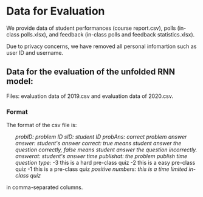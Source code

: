 # Data for Evaluation

We provide data of student performances (course report.csv), polls (in-class polls.xlsx), and feedback (in-class polls and feedback statistics.xlsx).

Due to privacy concerns, we have removed all personal infomartion such as user ID and username.

## Data for the evaluation of the unfolded RNN model:

Files: evaluation data of 2019.csv and evaluation data of 2020.csv.

### Format
The format of the csv file is:
<ul>
<i>probID: problem ID</i>
<i>sID: student ID</i>
<i>probAns: correct problem answer</i>
<i>answer: student's answer</i>
<i>correct: true means student answer the question correctly, false means student answer the question incorrectly.</i>
<i>answerat: student's answer time</i>
<i>publishat: the problem publish time</i>
<i>question type:</i>
-3 this is a hard pre-class quiz
-2 this is a easy pre-class quiz
-1 this is a pre-class quiz
<i>positive numbers: this is a time limited in-class quiz</i>
</ul>

in comma-separated columns.
